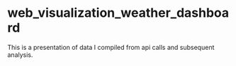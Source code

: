 # web_visualization_weather_dashboard
This is a presentation of data I compiled from api calls and subsequent analysis.
